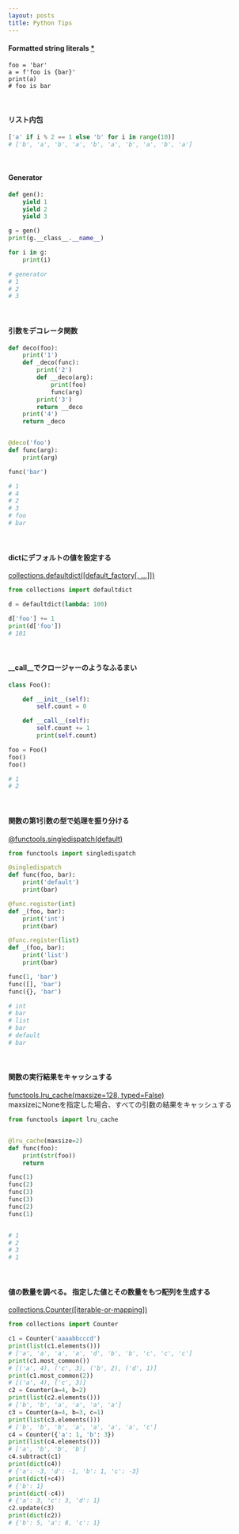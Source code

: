 ```yaml
---
layout: posts
title: Python Tips
---
```

#### Formatted string literals [\*](https://docs.python.org/3/reference/lexical_analysis.html#f-strings)

```
foo = 'bar'
a = f'foo is {bar}'
print(a)
# foo is bar
```

<br>

#### リスト内包

```python
['a' if i % 2 == 1 else 'b' for i in range(10)]
# ['b', 'a', 'b', 'a', 'b', 'a', 'b', 'a', 'b', 'a']
```
<br>

#### Generator

```python
def gen():
    yield 1
    yield 2
    yield 3

g = gen()
print(g.__class__.__name__)

for i in g:
    print(i)

# generator
# 1
# 2
# 3
```
<br>

#### 引数をデコレータ関数

```python
def deco(foo):
    print('1')
    def _deco(func):
        print('2')
        def __deco(arg):
            print(foo)
            func(arg)
        print('3')
        return __deco 
    print('4')
    return _deco


@deco('foo')
def func(arg):
    print(arg)

func('bar')

# 1
# 4
# 2
# 3
# foo
# bar
```
<br>

#### dictにデフォルトの値を設定する

[collections.defaultdict([default_factory[, ...]])](https://docs.python.org/3.5/library/collections.html#collections.defaultdict)  

```python
from collections import defaultdict

d = defaultdict(lambda: 100)

d['foo'] += 1
print(d['foo'])
# 101
```
<br>

#### \_\_call\_\_でクロージャーのようなふるまい

```python
class Foo():

    def __init__(self):
        self.count = 0

    def __call__(self):
        self.count += 1
        print(self.count)

foo = Foo()
foo()
foo()

# 1
# 2
```
<br>

#### 関数の第1引数の型で処理を振り分ける

[@functools.singledispatch(default)](https://docs.python.org/3.5/library/functools.html#functools.singledispatch)  

```python
from functools import singledispatch

@singledispatch
def func(foo, bar):
    print('default')
    print(bar)

@func.register(int)
def _(foo, bar):
    print('int')
    print(bar)

@func.register(list)
def _(foo, bar):
    print('list')
    print(bar)

func(1, 'bar')
func([], 'bar')
func({}, 'bar')

# int
# bar
# list
# bar
# default
# bar
```
<br>

#### 関数の実行結果をキャッシュする

[functools.lru_cache(maxsize=128, typed=False)](https://docs.python.org/3/library/functools.html#functools.lru_cache)  
maxsizeにNoneを指定した場合、すべての引数の結果をキャッシュする  

```python
from functools import lru_cache


@lru_cache(maxsize=2)
def func(foo):
    print(str(foo))
    return

func(1)
func(2)
func(3)
func(3)
func(2)
func(1)


# 1
# 2
# 3
# 1
```
<br>

#### 値の数量を調べる。 指定した値とその数量をもつ配列を生成する

[collections.Counter([iterable-or-mapping])](https://docs.python.org/3.5/library/collections.html#collections.Counter)  

```python
from collections import Counter

c1 = Counter('aaaabbcccd')
print(list(c1.elements()))
# ['a', 'a', 'a', 'a', 'd', 'b', 'b', 'c', 'c', 'c']
print(c1.most_common())
# [('a', 4), ('c', 3), ('b', 2), ('d', 1)]
print(c1.most_common(2))
# [('a', 4), ('c', 3)]
c2 = Counter(a=4, b=2)
print(list(c2.elements()))
# ['b', 'b', 'a', 'a', 'a', 'a']
c3 = Counter(a=4, b=3, c=1)
print(list(c3.elements()))
# ['b', 'b', 'b', 'a', 'a', 'a', 'a', 'c']
c4 = Counter({'a': 1, 'b': 3})
print(list(c4.elements()))
# ['a', 'b', 'b', 'b']
c4.subtract(c1)
print(dict(c4))
# {'a': -3, 'd': -1, 'b': 1, 'c': -3}
print(dict(+c4))
# {'b': 1}
print(dict(-c4))
# {'a': 3, 'c': 3, 'd': 1}
c2.update(c3)
print(dict(c2))
# {'b': 5, 'a': 8, 'c': 1}
```
<br>
